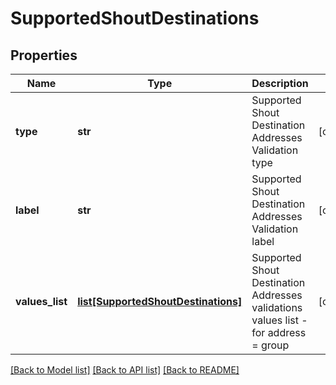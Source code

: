 # SupportedShoutDestinations

## Properties
Name | Type | Description | Notes
------------ | ------------- | ------------- | -------------
**type** | **str** | Supported Shout Destination Addresses Validation type | [optional] 
**label** | **str** | Supported Shout Destination Addresses Validation label | [optional] 
**values_list** | [**list[SupportedShoutDestinations]**](SupportedShoutDestinations.md) | Supported Shout Destination Addresses validations values list - for address &#x3D; group | [optional] 

[[Back to Model list]](../README.md#documentation-for-models) [[Back to API list]](../README.md#documentation-for-api-endpoints) [[Back to README]](../README.md)

